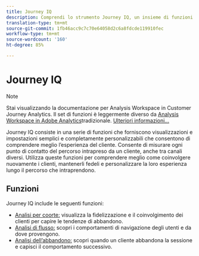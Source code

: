```yaml
---
title: Journey IQ
description: Comprendi lo strumento Journey IQ, un insieme di funzioni che fanno parte di Adobe Analytics.
translation-type: tm+mt
source-git-commit: 1fb46acc9c7c70e64058d2c6a8fdcde119910fec
workflow-type: tm+mt
source-wordcount: '160'
ht-degree: 85%

---
```



# Journey IQ

>[!NOTE]
>
>Stai visualizzando la documentazione per  Analysis Workspace in Customer Journey Analytics. Il set di funzioni è leggermente diverso da [Analysis Workspace in Adobe  Analytics](https://docs.adobe.com/content/help/it-IT/analytics/analyze/analysis-workspace/home.html)tradizionale. [Ulteriori informazioni...](/help/getting-started/cja-aa.md)

Journey IQ consiste in una serie di funzioni che forniscono visualizzazioni e impostazioni semplici e completamente personalizzabili che consentono di comprendere meglio l’esperienza del cliente. Consente di misurare ogni punto di contatto del percorso intrapreso da un cliente, anche tra canali diversi. Utilizza queste funzioni per comprendere meglio come coinvolgere nuovamente i clienti, mantenerli fedeli e personalizzare la loro esperienza lungo il percorso che intraprendono.

## Funzioni

Journey IQ include le seguenti funzioni:

* [Analisi per coorte:](visualizations/cohort-table/cohort-analysis.md) visualizza la fidelizzazione e il coinvolgimento dei clienti per capire le tendenze di abbandono.
* [Analisi di flusso:](visualizations/c-flow/flow.md) scopri i comportamenti di navigazione degli utenti e da dove provengono.
* [Analisi dell’abbandono:](visualizations/fallout/fallout-flow.md) scopri quando un cliente abbandona la sessione e capisci il comportamento successivo.

